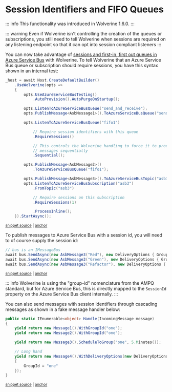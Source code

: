 # Session Identifiers and FIFO Queues

::: info
This functionality was introduced in Wolverine 1.6.0.
:::

::: warning
Even if Wolverine isn't controlling the creation of the queues or subscriptions, you still need to tell
Wolverine when sessions are required on any listening endpoint so that it can opt into session compliant listeners
:::

You can now take advantage of [sessions and first-in, first out queues in Azure Service Bus](https://learn.microsoft.com/en-us/azure/service-bus-messaging/message-sessions) with Wolverine. 
To tell Wolverine that an Azure Service Bus queue or subscription should require sessions, you have this syntax shown in an internal test:

<!-- snippet: sample_using_azure_service_bus_session_identifiers -->
<a id='snippet-sample_using_azure_service_bus_session_identifiers'></a>
```cs
_host = await Host.CreateDefaultBuilder()
    .UseWolverine(opts =>
    {
        opts.UseAzureServiceBusTesting()
            .AutoProvision().AutoPurgeOnStartup();

        opts.ListenToAzureServiceBusQueue("send_and_receive");
        opts.PublishMessage<AsbMessage1>().ToAzureServiceBusQueue("send_and_receive");

        opts.ListenToAzureServiceBusQueue("fifo1")

            // Require session identifiers with this queue
            .RequireSessions()

            // This controls the Wolverine handling to force it to process
            // messages sequentially
            .Sequential();

        opts.PublishMessage<AsbMessage2>()
            .ToAzureServiceBusQueue("fifo1");

        opts.PublishMessage<AsbMessage3>().ToAzureServiceBusTopic("asb3");
        opts.ListenToAzureServiceBusSubscription("asb3")
            .FromTopic("asb3")

            // Require sessions on this subscription
            .RequireSessions(1)

            .ProcessInline();
    }).StartAsync();
```
<sup><a href='https://github.com/JasperFx/wolverine/blob/main/src/Transports/Azure/Wolverine.AzureServiceBus.Tests/end_to_end.cs#L17-L50' title='Snippet source file'>snippet source</a> | <a href='#snippet-sample_using_azure_service_bus_session_identifiers' title='Start of snippet'>anchor</a></sup>
<!-- endSnippet -->

To publish messages to Azure Service Bus with a session id, you will need to of course supply the session id:

<!-- snippet: sample_sending_with_session_identifier -->
<a id='snippet-sample_sending_with_session_identifier'></a>
```cs
// bus is an IMessageBus
await bus.SendAsync(new AsbMessage3("Red"), new DeliveryOptions { GroupId = "2" });
await bus.SendAsync(new AsbMessage3("Green"), new DeliveryOptions { GroupId = "2" });
await bus.SendAsync(new AsbMessage3("Refactor"), new DeliveryOptions { GroupId = "2" });
```
<sup><a href='https://github.com/JasperFx/wolverine/blob/main/src/Transports/Azure/Wolverine.AzureServiceBus.Tests/end_to_end.cs#L140-L147' title='Snippet source file'>snippet source</a> | <a href='#snippet-sample_sending_with_session_identifier' title='Start of snippet'>anchor</a></sup>
<!-- endSnippet -->

::: info
Wolverine is using the "group-id" nomenclature from the AMPQ standard, but for Azure Service Bus, this is directly
mapped to the `SessionId` property on the Azure Service Bus client internally.
:::

You can also send messages with session identifiers through cascading messages as shown in a fake message handler
below:

<!-- snippet: sample_group_id_and_cascading_messages -->
<a id='snippet-sample_group_id_and_cascading_messages'></a>
```cs
public static IEnumerable<object> Handle(IncomingMessage message)
{
    yield return new Message1().WithGroupId("one");
    yield return new Message2().WithGroupId("one");

    yield return new Message3().ScheduleToGroup("one", 5.Minutes());

    // Long hand
    yield return new Message4().WithDeliveryOptions(new DeliveryOptions
    {
        GroupId = "one"
    });
}
```
<sup><a href='https://github.com/JasperFx/wolverine/blob/main/src/Samples/DocumentationSamples/using_group_ids.cs#L9-L25' title='Snippet source file'>snippet source</a> | <a href='#snippet-sample_group_id_and_cascading_messages' title='Start of snippet'>anchor</a></sup>
<!-- endSnippet -->

